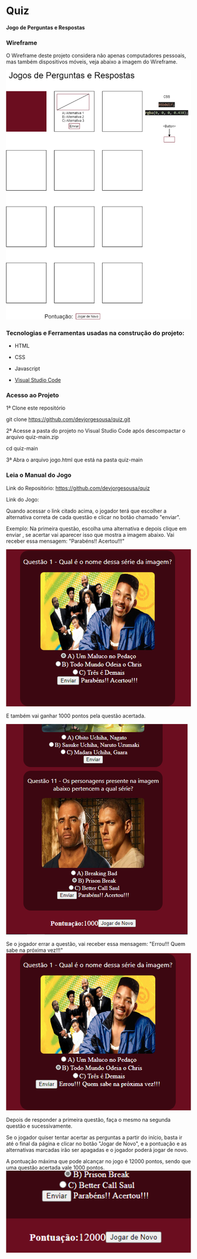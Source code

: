 # Quiz
#### Jogo de Perguntas e Respostas 

### Wireframe
O Wireframe deste projeto considera não apenas computadores pessoais, mas também dispositivos móveis, veja abaixo a imagem do Wireframe.

![Wireframe](./Screenshots/wireframe.png)

### Tecnologias e Ferramentas usadas na construção do projeto:

* HTML
* CSS
* Javascript

* [Visual Studio Code](https://code.visualstudio.com/)

### Acesso ao Projeto

1ª Clone este repositório

git clone https://github.com/devjorgesousa/quiz.git

2ª Acesse a pasta do projeto no Visual Studio Code após descompactar o arquivo quiz-main.zip

cd quiz-main

3ª Abra o arquivo jogo.html que está na pasta quiz-main

### Leia o Manual do Jogo 

Link do Repositório: https://github.com/devjorgesousa/quiz

Link do Jogo: 

Quando acessar o link citado acima, o jogador terá que escolher a alternativa correta de cada questão e clicar no botão chamado "enviar".

Exemplo: Na primeira questão, escolha uma alternativa e depois clique em enviar , se acertar vai aparecer isso que mostra a imagem abaixo.
Vai receber essa mensagem: "Parabéns!! Acertou!!!"

![Feedback](./Screenshots/exemplo.png)

E também vai ganhar 1000 pontos pela questão acertada.

![Pontos](./Screenshots/pontos.png)

Se o jogador errar a questão, vai receber essa mensagem: "Errou!!! Quem sabe na próxima vez!!!"
![Feedback](./Screenshots/exemplo2.png)

Depois de responder a primeira questão, faça o mesmo na segunda questão e sucessivamente.

Se o jogador quiser tentar acertar as perguntas a partir do início, basta ir até o final da página e clicar no botão "Jogar de Novo", e a pontuação e as alternativas marcadas irão ser apagadas e o jogador poderá jogar de novo.

A pontuação máxima que pode alcançar no jogo é 12000 pontos, sendo que uma questão acertada vale 1000 pontos.
![Pontuação](./Screenshots/pontuacao.png)







